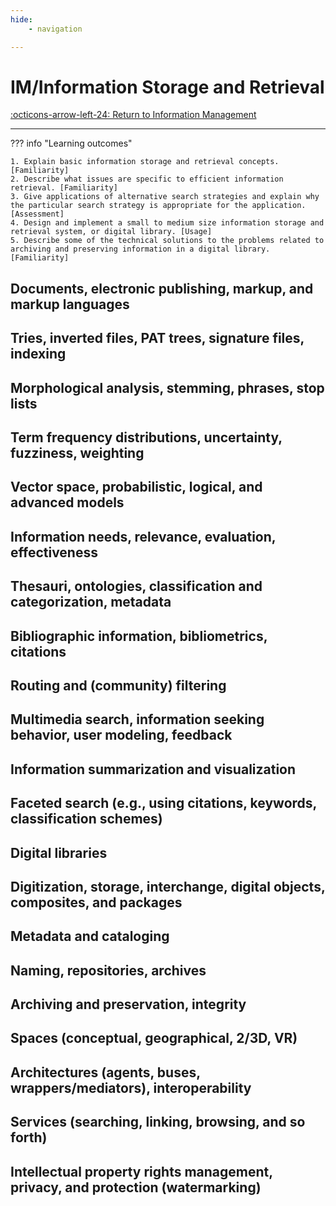 ```yaml
---
hide:
    - navigation

---
```


# IM/Information Storage and Retrieval

[:octicons-arrow-left-24: Return to Information Management](/Knowledge-Notebook/Information-Management/)

---

??? info "Learning outcomes"

    1. Explain basic information storage and retrieval concepts. [Familiarity]
    2. Describe what issues are specific to efficient information retrieval. [Familiarity]
    3. Give applications of alternative search strategies and explain why the particular search strategy is appropriate for the application. [Assessment]
    4. Design and implement a small to medium size information storage and retrieval system, or digital library. [Usage]
    5. Describe some of the technical solutions to the problems related to archiving and preserving information in a digital library. [Familiarity]

## Documents, electronic publishing, markup, and markup languages

## Tries, inverted files, PAT trees, signature files, indexing

## Morphological analysis, stemming, phrases, stop lists

## Term frequency distributions, uncertainty, fuzziness, weighting

## Vector space, probabilistic, logical, and advanced models

## Information needs, relevance, evaluation, effectiveness

## Thesauri, ontologies, classification and categorization, metadata

## Bibliographic information, bibliometrics, citations

## Routing and (community) filtering

## Multimedia search, information seeking behavior, user modeling, feedback

## Information summarization and visualization

## Faceted search (e.g., using citations, keywords, classification schemes)

## Digital libraries

## Digitization, storage, interchange, digital objects, composites, and packages

## Metadata and cataloging

## Naming, repositories, archives

## Archiving and preservation, integrity

## Spaces (conceptual, geographical, 2/3D, VR)

## Architectures (agents, buses, wrappers/mediators), interoperability

## Services (searching, linking, browsing, and so forth)

## Intellectual property rights management, privacy, and protection (watermarking)
